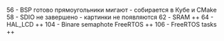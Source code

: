 56 -  BSP готово прямоугольники мигают - собирается в Кубе и CMake
58 -  SDIO не завершено - картинки не появляются
62 -  SRAM ++
64 -  HAL_LCD ++
104 - Binare semaphote FreeRTOS ++
106 - FreeRTOS tasks ++
